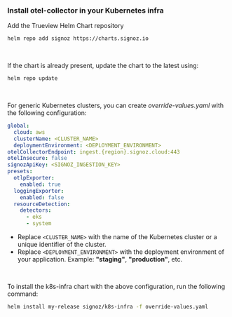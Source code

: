 ### Install otel-collector in your Kubernetes infra

Add the Trueview Helm Chart repository
```bash
helm repo add signoz https://charts.signoz.io
```

&nbsp;

If the chart is already present, update the chart to the latest using:
```bash
helm repo update
```

&nbsp;

For generic Kubernetes clusters, you can create *override-values.yaml* with the following configuration:

```yaml
global:
  cloud: aws
  clusterName: <CLUSTER_NAME>
  deploymentEnvironment: <DEPLOYMENT_ENVIRONMENT>
otelCollectorEndpoint: ingest.{region}.signoz.cloud:443
otelInsecure: false
signozApiKey: <SIGNOZ_INGESTION_KEY>
presets:
  otlpExporter:
    enabled: true
  loggingExporter:
    enabled: false
  resourceDetection:
    detectors:
      - eks
      - system
```

- Replace `<CLUSTER_NAME>` with the name of the Kubernetes cluster or a unique identifier of the cluster.
- Replace `<DEPLOYMENT_ENVIRONMENT>` with the deployment environment of your application. Example: **"staging"**, **"production"**, etc.

&nbsp;

To install the k8s-infra chart with the above configuration, run the following command:

```bash
helm install my-release signoz/k8s-infra -f override-values.yaml
```
